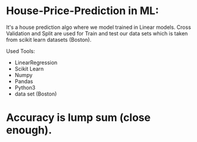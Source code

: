 # House-Price-Prediction in ML:
 It's a house prediction algo where we model trained in Linear models.
 Cross Validation and Split are used for Train and test our data sets which is taken from scikit learn datasets (Boston).

Used Tools:
- LinearRegression
- Scikit Learn
- Numpy
- Pandas
- Python3
- data set (Boston)

# Accuracy is lump sum (close enough).
